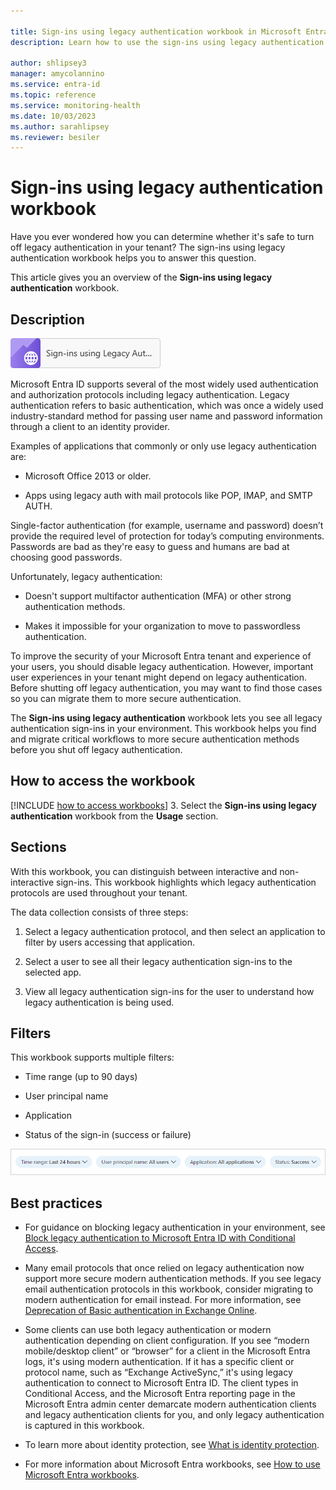 ```yaml
---

title: Sign-ins using legacy authentication workbook in Microsoft Entra ID
description: Learn how to use the sign-ins using legacy authentication workbook.

author: shlipsey3
manager: amycolannino
ms.service: entra-id
ms.topic: reference
ms.service: monitoring-health
ms.date: 10/03/2023
ms.author: sarahlipsey
ms.reviewer: besiler
---
```


# Sign-ins using legacy authentication workbook

Have you ever wondered how you can determine whether it's safe to turn off legacy authentication in your tenant? The sign-ins using legacy authentication workbook helps you to answer this question.

This article gives you an overview of the **Sign-ins using legacy authentication** workbook.

## Description

![Screenshot of workbook thumbnail.](./media/workbook-legacy-authentication/sign-ins-legacy-auth.png)

Microsoft Entra ID supports several of the most widely used authentication and authorization protocols including legacy authentication. Legacy authentication refers to basic authentication, which was once a widely used industry-standard method for passing user name and password information through a client to an identity provider.

Examples of applications that commonly or only use legacy authentication are:

- Microsoft Office 2013 or older.

- Apps using legacy auth with mail protocols like POP, IMAP, and SMTP AUTH.

Single-factor authentication (for example, username and password) doesn’t provide the required level of protection for today’s computing environments. Passwords are bad as they're easy to guess and humans are bad at choosing good passwords. 

Unfortunately, legacy authentication:

- Doesn't support multifactor authentication (MFA) or other strong authentication methods.

- Makes it impossible for your organization to move to passwordless authentication. 

To improve the security of your Microsoft Entra tenant and experience of your users, you should disable legacy authentication. However, important user experiences in your tenant might depend on legacy authentication. Before shutting off legacy authentication, you may want to find those cases so you can migrate them to more secure authentication. 

The **Sign-ins using legacy authentication** workbook lets you see all legacy authentication sign-ins in your environment. This workbook helps you find and migrate critical workflows to more secure authentication methods before you shut off legacy authentication.

## How to access the workbook

[!INCLUDE [how to access workbooks](~/includes/how-to-access-workbooks.md)]
3. Select the **Sign-ins using legacy authentication** workbook from the **Usage** section.

## Sections

With this workbook, you can distinguish between interactive and non-interactive sign-ins. This workbook highlights which legacy authentication protocols are used throughout your tenant. 

The data collection consists of three steps:

1. Select a legacy authentication protocol, and then select an application to filter by users accessing that application.

2. Select a user to see all their legacy authentication sign-ins to the selected app.

3. View all legacy authentication sign-ins for the user to understand how legacy authentication is being used.

## Filters

This workbook supports multiple filters:

- Time range (up to 90 days)

- User principal name

- Application

- Status of the sign-in (success or failure)

![Filter options](./media/workbook-legacy-authentication/filter-options.png)

## Best practices

- For guidance on blocking legacy authentication in your environment, see [Block legacy authentication to Microsoft Entra ID with Conditional Access](~/identity/conditional-access/block-legacy-authentication.md).

- Many email protocols that once relied on legacy authentication now support more secure modern authentication methods. If you see legacy email authentication protocols in this workbook, consider migrating to modern authentication for email instead. For more information, see [Deprecation of Basic authentication in Exchange Online](/exchange/clients-and-mobile-in-exchange-online/deprecation-of-basic-authentication-exchange-online).

- Some clients can use both legacy authentication or modern authentication depending on client configuration. If you see “modern mobile/desktop client” or “browser” for a client in the Microsoft Entra logs, it's using modern authentication. If it has a specific client or protocol name, such as “Exchange ActiveSync,” it's using legacy authentication to connect to Microsoft Entra ID. The client types in Conditional Access, and the Microsoft Entra reporting page in the Microsoft Entra admin center demarcate modern authentication clients and legacy authentication clients for you, and only legacy authentication is captured in this workbook. 

- To learn more about identity protection, see [What is identity protection](~/id-protection/overview-identity-protection.md). 

- For more information about Microsoft Entra workbooks, see [How to use Microsoft Entra workbooks](./howto-use-workbooks.md).
